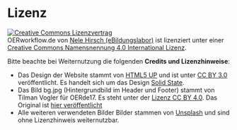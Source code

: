 # Lizenz

<a rel="license" href="http://creativecommons.org/licenses/by/4.0/"><img alt="Creative Commons Lizenzvertrag" style="border-width:0" src="https://i.creativecommons.org/l/by/4.0/88x31.png" /></a><br /><span xmlns:dct="http://purl.org/dc/terms/" property="dct:title">OERworkflow.de</span> von <a xmlns:cc="http://creativecommons.org/ns#" href="https://eBildungslabor.de" property="cc:attributionName" rel="cc:attributionURL">Nele Hirsch (eBildungslabor)</a> ist lizenziert unter einer <a rel="license" href="http://creativecommons.org/licenses/by/4.0/">Creative Commons Namensnennung 4.0 International Lizenz</a>.</p> 

Bitte beachte bei Weiternutzung die folgenden **Credits und Lizenzhinweise**:

* Das Design der Website stammt von <a href="http://html5up.net">HTML5 UP</a> und ist unter [CC BY 3.0](https://creativecommons.org/licenses/by/3.0/) veröffentlicht. Es handelt sich um das Design [Solid State](https://html5up.net/solid-state). 
* Das Bild bg.jpg (Hintergrundbild im Header und Footer) stammt von Tilman Vogler für OERde17. Es steht unter der [Lizenz CC BY 4.0](https://creativecommons.org/licenses/by/4.0/legalcode.de). Das Original ist [hier veröffentlicht](https://www.oercamp.de/wp-content/uploads/2017/12/OERde17-Camp-Tilman-Vogler-Tag-1-095_web.jpg)
* Alle weiteren verwendeten Bilder Bilder stammen von <a href=https://unsplash.com>Unsplash</a> und sind ohne Lizenzhinweis weiternutzbar.

